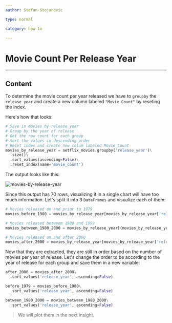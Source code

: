 ```yaml
---
author: Stefan-Stojanovic

type: normal

category: how to

---
```


# Movie Count Per Release Year

---
## Content

To determine the movie count per year released we have to `groupby` the `release year` and create a new column labeled `"Movie Count"` by reseting the index.

Here's how that looks:
```py
# Save in movies by release year
# Group by the year of release
# Get the row count for each group
# Sort the values in descending order
# Reset index and create new colum labeled Movie Count
movies_by_release_year = netflix_movies.groupby('release_year')\
  .size()\
  .sort_values(ascending=False)\
  .reset_index(name='movie_count')
```

The output looks like this:

![movies-by-release-year](https://img.enkipro.com/8edbf5b4ac2e83772d5ccb533d7daeda.png)

Since this output has 70 rows, visualizing it in a single chart will have too much information. Let's split it into 3 `DataFrames` and visualize each of them:

```py
# Movies released on and prior to 1979
movies_before_1980 = movies_by_release_year[movies_by_release_year['release_year'] <= 1979]

# Movies released betweem 1980 and 1999
movies_between_1980_2000 = movies_by_release_year[(movies_by_release_year['release_year'] >= 1980) & (movies_by_release_year['release_year'] < 2000)]

# Movies released on and after 2000
movies_after_2000 = movies_by_release_year[movies_by_release_year['release_year'] >= 2000]
```

Now that they are extracted, they are still in order based on the number of movies per year of release. Let's change the order to be according to the year of release for each group and save them in a new variable:

```python
after_2000 = movies_after_2000\
  .sort_values('release_year', ascending=False)

before_1979 = movies_before_1980\
  .sort_values('release_year', ascending=False)

between_1980_2000 = movies_between_1980_2000\
  .sort_values('release_year', ascending=False)
```

> We will plot them in the next insight.